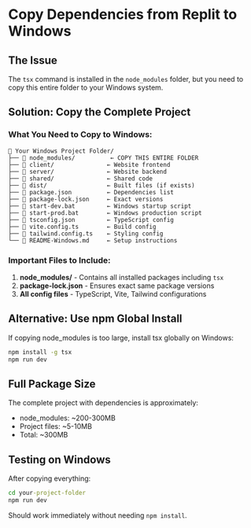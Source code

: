 # Copy Dependencies from Replit to Windows

## The Issue
The `tsx` command is installed in the `node_modules` folder, but you need to copy this entire folder to your Windows system.

## Solution: Copy the Complete Project

### What You Need to Copy to Windows:
```
📁 Your Windows Project Folder/
├── 📁 node_modules/          ← COPY THIS ENTIRE FOLDER
├── 📁 client/               ← Website frontend
├── 📁 server/               ← Website backend  
├── 📁 shared/               ← Shared code
├── 📁 dist/                 ← Built files (if exists)
├── 📄 package.json          ← Dependencies list
├── 📄 package-lock.json     ← Exact versions
├── 📄 start-dev.bat         ← Windows startup script
├── 📄 start-prod.bat        ← Windows production script
├── 📄 tsconfig.json         ← TypeScript config
├── 📄 vite.config.ts        ← Build config
├── 📄 tailwind.config.ts    ← Styling config
└── 📄 README-Windows.md     ← Setup instructions
```

### Important Files to Include:
1. **node_modules/** - Contains all installed packages including `tsx`
2. **package-lock.json** - Ensures exact same package versions
3. **All config files** - TypeScript, Vite, Tailwind configurations

## Alternative: Use npm Global Install
If copying node_modules is too large, install tsx globally on Windows:

```cmd
npm install -g tsx
npm run dev
```

## Full Package Size
The complete project with dependencies is approximately:
- node_modules: ~200-300MB
- Project files: ~5-10MB
- Total: ~300MB

## Testing on Windows
After copying everything:
```cmd
cd your-project-folder
npm run dev
```

Should work immediately without needing `npm install`.